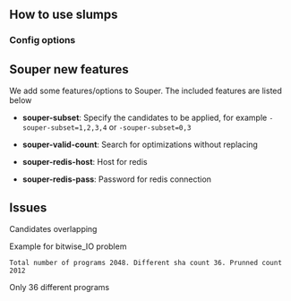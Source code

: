 

## How to use slumps

### Config options

## Souper new features

We add some features/options to Souper. The included features are listed below

- **souper-subset**: Specify the candidates to be applied, for example
```-souper-subset=1,2,3,4``` or ```-souper-subset=0,3```


- **souper-valid-count**: Search for optimizations without replacing

- **souper-redis-host**: Host for redis
- **souper-redis-pass**: Password for redis connection


## Issues

Candidates overlapping

Example for bitwise_IO problem

```Total number of programs 2048. Different sha count 36. Prunned count 2012 ```

Only 36 different programs